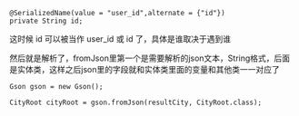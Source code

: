  ```
 @SerializedName(value = "user_id",alternate = {"id"})
 private String id;
 ```   
 这时候 id 可以被当作 user_id 或 id 了，具体是谁取决于遇到谁

 然后就是解析了，fromJson里第一个是需要解析的json文本，String格式，后面是实体类，这样之后json里的字段就和实体类里面的变量和其他类一一对应了
 ```
Gson gson = new Gson();

CityRoot cityRoot = gson.fromJson(resultCity, CityRoot.class);
```
